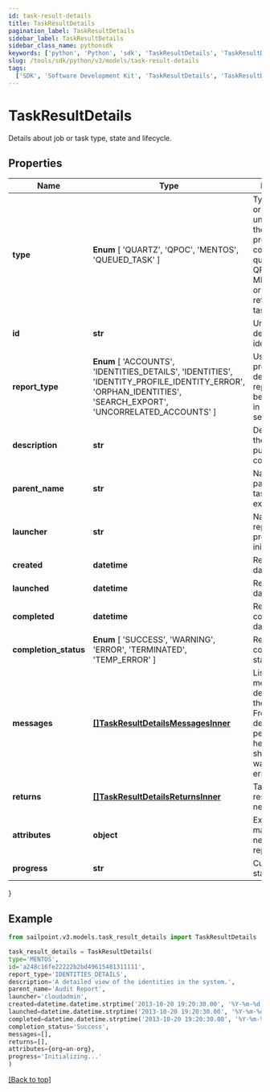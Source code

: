 ```yaml
---
id: task-result-details
title: TaskResultDetails
pagination_label: TaskResultDetails
sidebar_label: TaskResultDetails
sidebar_class_name: pythonsdk
keywords: ['python', 'Python', 'sdk', 'TaskResultDetails', 'TaskResultDetails']
slug: /tools/sdk/python/v3/models/task-result-details
tags:
  ['SDK', 'Software Development Kit', 'TaskResultDetails', 'TaskResultDetails']
---
```


# TaskResultDetails

Details about job or task type, state and lifecycle.

## Properties

| Name | Type | Description | Notes |
| --- | --- | --- | --- |
| **type** | **Enum** [ 'QUARTZ', 'QPOC', 'MENTOS', 'QUEUED_TASK' ] | Type of the job or task underlying in the report processing. It could be a quartz task, QPOC or MENTOS jobs or a refresh/sync task. | [optional] |
| **id** | **str** | Unique task definition identifier. | [optional] |
| **report_type** | **Enum** [ 'ACCOUNTS', 'IDENTITIES_DETAILS', 'IDENTITIES', 'IDENTITY_PROFILE_IDENTITY_ERROR', 'ORPHAN_IDENTITIES', 'SEARCH_EXPORT', 'UNCORRELATED_ACCOUNTS' ] | Use this property to define what report should be processed in the RDE service. | [optional] |
| **description** | **str** | Description of the report purpose and/or contents. | [optional] |
| **parent_name** | **str** | Name of the parent task/report if exists. | [optional] |
| **launcher** | **str** | Name of the report processing initiator. | [optional] |
| **created** | **datetime** | Report creation date | [optional] |
| **launched** | **datetime** | Report start date | [optional] |
| **completed** | **datetime** | Report completion date | [optional] |
| **completion_status** | **Enum** [ 'SUCCESS', 'WARNING', 'ERROR', 'TERMINATED', 'TEMP_ERROR' ] | Report completion status. | [optional] |
| **messages** | [**[]TaskResultDetailsMessagesInner**](task-result-details-messages-inner) | List of the messages dedicated to the report. From task definition perspective here usually should be warnings or errors. | [optional] |
| **returns** | [**[]TaskResultDetailsReturnsInner**](task-result-details-returns-inner) | Task definition results, if necessary. | [optional] |
| **attributes** | **object** | Extra attributes map(dictionary) needed for the report. | [optional] |
| **progress** | **str** | Current report state. | [optional] |

}

## Example

```python
from sailpoint.v3.models.task_result_details import TaskResultDetails

task_result_details = TaskResultDetails(
type='MENTOS',
id='a248c16fe22222b2bd49615481311111',
report_type='IDENTITIES_DETAILS',
description='A detailed view of the identities in the system.',
parent_name='Audit Report',
launcher='cloudadmin',
created=datetime.datetime.strptime('2013-10-20 19:20:30.00', '%Y-%m-%d %H:%M:%S.%f'),
launched=datetime.datetime.strptime('2013-10-20 19:20:30.00', '%Y-%m-%d %H:%M:%S.%f'),
completed=datetime.datetime.strptime('2013-10-20 19:20:30.00', '%Y-%m-%d %H:%M:%S.%f'),
completion_status='Success',
messages=[],
returns=[],
attributes={org=an-org},
progress='Initializing...'
)

```

[[Back to top]](#)
